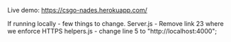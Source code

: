 Live demo: https://csgo-nades.herokuapp.com/

If running locally - few things to change.
Server.js - Remove link 23 where we enforce HTTPS
helpers.js - change line 5 to "http://localhost:4000";
